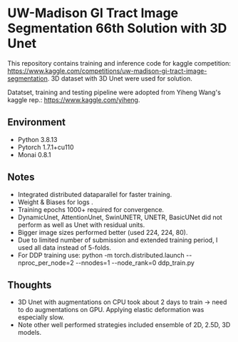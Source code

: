 # UW-Madison GI Tract Image Segmentation 66th Solution with 3D Unet

This repository contains training and inference code for kaggle competition: https://www.kaggle.com/competitions/uw-madison-gi-tract-image-segmentation.
3D dataset with 3D Unet were used for solution.

Datatset, training and testing pipeline were adopted from Yiheng Wang's kaggle rep.: https://www.kaggle.com/yiheng.


## Environment
- Python 3.8.13
- Pytorch 1.7.1+cu110
- Monai 0.8.1

## Notes
- Integrated distributed dataparallel for faster training. 
- Weight & Biases for logs .
- Training epochs 1000+ required for convergence.
- DynamicUnet, AttentionUnet, SwinUNETR, UNETR, BasicUNet did not perform as well as Unet with residual units.
- Bigger image sizes performed better (used 224, 224, 80).
- Due to limited number of submission and extended training period, I used all data instead of 5-folds. 
- For DDP training use: python -m torch.distributed.launch --nproc_per_node=2 --nnodes=1 --node_rank=0 ddp_train.py

## Thoughts
- 3D Unet with augmentations on CPU took about 2 days to train -> need to do augmentations on GPU. Applying elastic deformation was especially slow.
- Note other well performed strategies included ensemble of 2D, 2.5D, 3D models.

